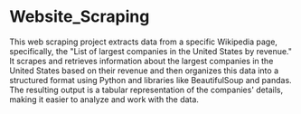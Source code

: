 # Website_Scraping
This web scraping project extracts data from a specific Wikipedia page, specifically, the "List of largest companies in the United States by revenue." It scrapes and retrieves information about the largest companies in the United States based on their revenue and then organizes this data into a structured format using Python and libraries like BeautifulSoup and pandas. The resulting output is a tabular representation of the companies' details, making it easier to analyze and work with the data.
